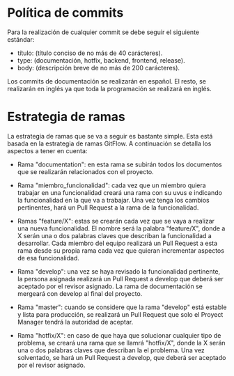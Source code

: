 # Política de commits
Para la realización de cualquier commit se debe seguir el siguiente estándar:

* título: (título conciso de no más de 40 carácteres).
* type: (documentación, hotfix, backend, frontend, release).
* body: (descripción breve de no más de 200 carácteres).

Los commits de documentación se realizarán en español. El resto, se realizarán en inglés ya que toda la programación se realizará en inglés.

# Estrategia de ramas
La estrategia de ramas que se va a seguir es bastante simple. Esta está basada en la estrategia de ramas GitFlow. A continuación se detalla los aspectos a tener en cuenta:

* Rama "documentation": en esta rama se subirán todos los documentos que se realizarán relacionados con el proyecto.

* Rama "miembro_funcionalidad": cada vez que un miembro quiera trabajar en una funcionalidad creará una rama con su uvus e indicando la funcionalidad en la que va a trabajar. Una vez tenga los cambios pertinentes, hará un Pull Request a la rama de la funcionalidad. 

* Ramas "feature/X": estas se crearán cada vez que se vaya a realizar una nueva funcionalidad. El nombre será la palabra "feature/X", donde a X serán una o dos palabras claves que describan la funcionalidad a desarrollar. Cada miembro del equipo realizará un Pull Request a esta rama desde su propia rama cada vez que quieran incrementar aspectos de esa funcionalidad. 

* Rama "develop": una vez se haya revisado la funcionalidad pertinente, la persona asignada realizará un Pull Request a develop que deberá ser aceptado por el revisor asignado. La rama de documentación se mergeará con develop al final del proyecto.

* Rama "master": cuando se considere que la rama "develop" está estable y lista para producción, se realizará un Pull Request que solo el Proyect Manager tendrá la autoridad de aceptar.

* Rama "hotfix/X": en caso de que haya que solucionar cualquier tipo de problema, se creará una rama que se llamrá "hotfix/X", donde la  X serán una o dos palabras claves que describan la el problema. Una vez solventado, se hará un Pull Request a develop, que deberá ser aceptado por el revisor asignado.
